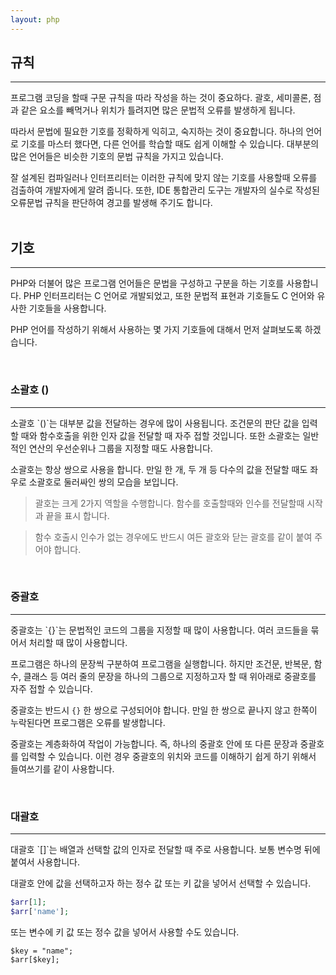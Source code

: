 ```yaml
---
layout: php
---
```

## 규칙
<hr>
프로그램 코딩을 할때 구문 규칙을 따라 작성을 하는 것이 중요하다. 괄호, 세미콜론, 점과 같은 요소를 빼먹거나 위치가 틀려지면 많은 문법적 오류를 발생하게 됩니다.  

따라서 문법에 필요한 기호를 정확하게 익히고, 숙지하는 것이 중요합니다. 하나의 언어로 기호를 마스터 했다면, 다른 언어를 학습할 때도 쉽게 이해할 수 있습니다. 대부분의 많은 언어들은 비슷한 기호의 문법 규칙을 가지고 있습니다.

잘 설계된 컴파일러나 인터프리터는 이러한 규칙에 맞지 않는 기호를 사용할때 오류를 검출하여 개발자에게 알려 줍니다. 또한, IDE 통합관리 도구는 개발자의 실수로 작성된 오류문법 규칙을 판단하여 경고를 발생해 주기도 합니다.  
<br>

## 기호
<hr>
PHP와 더불어 많은 프로그램 언어들은 문법을 구성하고 구분을 하는 기호를 사용합니다. PHP 인터프리터는 C 언어로 개발되었고, 또한 문법적 표현과 기호들도 C 언어와 유사한 기호들을 사용합니다.  

PHP 언어를 작성하기 위해서 사용하는 몇 가지 기호들에 대해서 먼저 살펴보도록 하겠습니다.  

<br>

### 소괄호 ()
<hr>
소괄호 `()`는 대부분 값을 전달하는 경우에 많이 사용됩니다. 조건문의 판단 값을 입력할 때와 함수호출을 위한 인자 값을 전달할 때 자주 접할 것입니다. 또한 소괄호는 일반적인 연산의 우선순위나 그룹을 지정할 때도 사용합니다.  

소괄호는 항상 쌍으로 사용을 합니다. 만일 한 개, 두 개 등 다수의 값을 전달할 때도 좌우로 소괄호로 둘러싸인 쌍의 모습을 보입니다.  

> 괄호는 크게 2가지 역할을 수행합니다. 함수를 호출할때와 인수를 전달할때 시작과 끝을 표시 합니다.  

> 함수 호출시 인수가 없는 경우에도 반드시 여든 괄호와 닫는 괄호를 같이 붙여 주어야 합니다.  

<br>

### 중괄호 
<hr>
중괄호는 `{}`는 문법적인 코드의 그룹을 지정할 때 많이 사용합니다. 여러 코드들을 묶어서 처리할 때 많이 사용합니다.

프로그램은 하나의 문장씩 구분하여 프로그램을 실행합니다. 하지만 조건문, 반복문, 함수, 클래스 등 여러 줄의 문장을 하나의 그룹으로 지정하고자 할 때 위아래로 중괄호를 자주 접할 수 있습니다.  

중괄호는 반드시 `{}` 한 쌍으로 구성되어야 합니다. 만일 한 쌍으로 끝나지 않고 한쪽이 누락된다면 프로그램은 오류를 발생합니다.  

중괄호는 계층화하여 작업이 가능합니다. 즉, 하나의 중괄호 안에 또 다른 문장과 중괄호를 입력할 수 있습니다. 이런 경우 중괄호의 위치와 코드를 이해하기 쉽게 하기 위해서 들여쓰기를 같이 사용합니다.  

<br>

### 대괄호 
<hr>
대괄호 `[]`는 배열과 선택할 값의 인자로 전달할 때 주로 사용합니다. 보통 변수명 뒤에 붙여서 사용합니다.  

대괄호 안에 값을 선택하고자 하는 정수 값 또는 키 값을 넣어서 선택할 수 있습니다. 

```php
$arr[1];
$arr['name'];
```

또는 변수에 키 값 또는 정수 값을 넣어서 사용할 수도 있습니다.  

```
$key = "name";
$arr[$key];
```

<br><br>